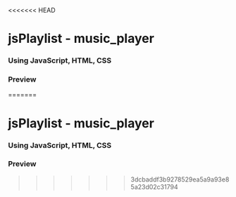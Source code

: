 <<<<<<< HEAD
# jsPlaylist - music_player 

### Using JavaScript, HTML, CSS

### Preview

=======
# jsPlaylist - music_player 

### Using JavaScript, HTML, CSS

### Preview

>>>>>>> 3dcbaddf3b9278529ea5a9a93e85a23d02c31794
![]()